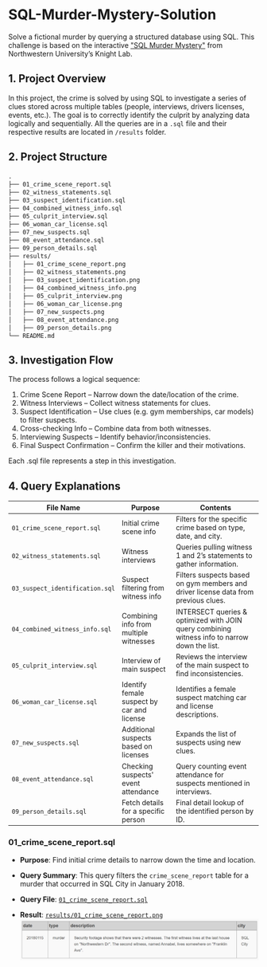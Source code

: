 # SQL-Murder-Mystery-Solution

Solve a fictional murder by querying a structured database using SQL.
This challenge is based on the interactive ["SQL Murder Mystery"](https://mystery.knightlab.com/) from Northwestern University’s Knight Lab.

## 1. Project Overview
In this project, the crime is solved by using SQL to investigate a series of clues stored across multiple tables (people, interviews, drivers licenses, events, etc.). The goal is to correctly identify the culprit by analyzing data logically and sequentially. All the queries are in a `.sql` file and their respective results are located in `/results` folder.

## 2. Project Structure
```
.
├── 01_crime_scene_report.sql
├── 02_witness_statements.sql
├── 03_suspect_identification.sql
├── 04_combined_witness_info.sql
├── 05_culprit_interview.sql
├── 06_woman_car_license.sql
├── 07_new_suspects.sql
├── 08_event_attendance.sql
├── 09_person_details.sql
├── results/
│   ├── 01_crime_scene_report.png
│   ├── 02_witness_statements.png
│   ├── 03_suspect_identification.png
│   ├── 04_combined_witness_info.png
│   ├── 05_culprit_interview.png
│   ├── 06_woman_car_license.png
│   ├── 07_new_suspects.png
│   ├── 08_event_attendance.png
│   ├── 09_person_details.png
└── README.md
```

## 3. Investigation Flow
The process follows a logical sequence:

1. Crime Scene Report – Narrow down the date/location of the crime.
2. Witness Interviews – Collect witness statements for clues.
3. Suspect Identification – Use clues (e.g. gym memberships, car models) to filter suspects.
4. Cross-checking Info – Combine data from both witnesses.
5. Interviewing Suspects – Identify behavior/inconsistencies.
6. Final Suspect Confirmation – Confirm the killer and their motivations.

Each .sql file represents a step in this investigation.

## 4. Query Explanations

| File Name                       | Purpose                                    | Contents                                                                                      |
| ------------------------------- | ------------------------------------------ | --------------------------------------------------------------------------------------------- |
| `01_crime_scene_report.sql`     | Initial crime scene info                   | Filters for the specific crime based on type, date, and city.                                 |
| `02_witness_statements.sql`     | Witness interviews                         | Queries pulling witness 1 and 2’s statements to gather information.                           |
| `03_suspect_identification.sql` | Suspect filtering from witness info        | Filters  suspects based on gym members and driver license data from previous clues.           |
| `04_combined_witness_info.sql`  | Combining info from multiple witnesses     | INTERSECT queries & optimized with JOIN query combining witness info to narrow down the list. |
| `05_culprit_interview.sql`      | Interview of main suspect                  | Reviews the interview of the main suspect to find inconsistencies.                            |
| `06_woman_car_license.sql`      | Identify female suspect by car and license | Identifies a female suspect matching car and license descriptions.                            |
| `07_new_suspects.sql`           | Additional suspects based on licenses      | Expands the list of suspects using new clues.                                                 |
| `08_event_attendance.sql`       | Checking suspects' event attendance        | Query counting event attendance for suspects mentioned in interviews.                         |
| `09_person_details.sql`         | Fetch details for a specific person        | Final detail lookup of the identified person by ID.                                           |

### 01_crime_scene_report.sql

* **Purpose**: Find initial crime details to narrow down the time and location.

* **Query Summary**:
This query filters the `crime_scene_report` table for a murder that occurred in SQL City in January 2018.

* **Query File**: [`01_crime_scene_report.sql`](01_crime_scene_report.sql)

* **Result**: [`results/01_crime_scene_report.png`](results/01_crime_scene_report.png)
![Crime Scene Report](results/01_crime_scene_report.png)










